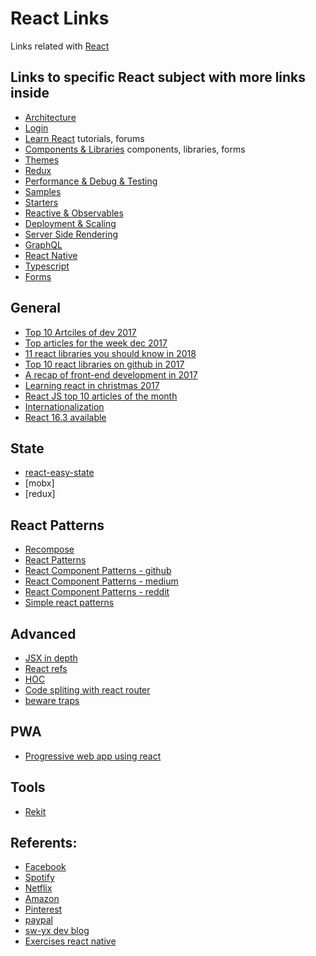 # React Links

Links related with [React](https://github.com/facebook/react.git)

## Links to specific React subject with more links inside
- [Architecture](docs/ARCHITECTURE.md)
- [Login](docs/LOGIN.md)
- [Learn React](docs/LEARN.md) tutorials, forums
- [Components & Libraries](docs/LIBS.md) components, libraries, forms
- [Themes](docs/THEMES.md)
- [Redux](docs/REDUX.md)
- [Performance & Debug & Testing](docs/PERFORMANCE.md)
- [Samples](docs/SAMPLES.md)
- [Starters](docs/STARTER.md)
- [Reactive & Observables](docs/REACTIVE.md)
- [Deployment & Scaling](docs/DEPLOY.md)
- [Server Side Rendering](docs/SSR.md)
- [GraphQL](docs/GRAPHQL.md)
- [React Native](docs/NATIVE.md)
- [Typescript](docs/TYPESCRIPT.md)
- [Forms](docs/FORMS.md)

## General
- [Top 10 Artciles of dev 2017](https://medium.mybridge.co/react-js-top-10-articles-for-the-past-month-v-dec-2017-4277163e56ff)
- [Top articles for the week dec 2017](https://levelup.gitconnected.com/top-programming-articles-of-the-week-c8d4f086427)
- [11 react libraries you should know in 2018](https://blog.bitsrc.io/11-react-component-libraries-you-should-know-178eb1dd6aa4)
- [Top 10 react libraries on github in 2017](https://hackernoon.com/top-10-react-libraries-on-github-ebf730e7ac25)
- [A recap of front-end development in 2017](https://levelup.gitconnected.com/a-recap-of-front-end-development-in-2017-7072ce99e727)
- [Learning react in christmas 2017](https://react.christmas/)
- [React JS top 10 articles of the month](https://medium.mybridge.co/)
- [Internationalization](https://www.smashingmagazine.com/2017/01/internationalizing-react-apps/)
- [React 16.3 available](https://www.reddit.com/r/reactjs/comments/7uur43/react_163_alpha_available_on_npm/)

## State
- [react-easy-state](https://github.com/solkimicreb/react-easy-state)
- [mobx]
- [redux]

## React Patterns
- [Recompose](https://github.com/acdlite/recompose)
- [React Patterns](https://reddit.com/r/reactjs/comments/7bq6yr/learn_standard_react_coding_patterns_really/)
- [React Component Patterns - github](https://github.com/markerikson/react-redux-links/blob/master/react-component-patterns.md)
- [React Component Patterns - medium](https://medium.com/gitconnected/react-component-patterns-ab1f09be2c82)
- [React Component Patterns - reddit](https://www.reddit.com/r/reactjs/comments/793q0m/react_component_patterns_stateful_x_stateless/)
- [Simple react patterns](http://lucasmreis.github.io/blog/simple-react-patterns/)

## Advanced
- [JSX in depth](https://reactjs.org/docs/jsx-in-depth.html)
- [React refs](https://hackernoon.com/refs-in-react-all-you-need-to-know-fb9c9e2aeb81)
- [HOC](https://reactjs.org/docs/higher-order-components.html)
- [Code spliting with react router](https://tylermcginnis.com/react-router-code-splitting/)
- [beware traps](http://blog.theodo.fr/2018/01/react-html-beware-traps/)

## PWA
- [Progressive web app using react](https://www.zeolearn.com/blogs/build-a-progressive-web-app-using-react)

## Tools
- [Rekit](https://medium.com/@nate_wang/introducing-rekit-studio-a-real-ide-for-react-and-redux-development-baf0c99cb542)

## Referents:
- [Facebook]()
- [Spotify](https://github.com/spotify?page=2)
- [Netflix]()
- [Amazon](https://github.com/Semantic-Org/Semantic-UI-React)
- [Pinterest](https://reddit.com/r/reactjs/comments/7ahzxp/how_pinterest_switched_their_template_rendering/)
- [paypal]()
- [sw-yx dev blog](https://sw-yx.github.io)
- [Exercises react native](https://github.com/rodrigoelp)
 

